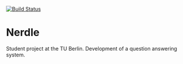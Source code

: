 [![Build Status](https://travis-ci.org/impro3-nerdle/nerdle.svg?branch=master)](https://travis-ci.org/impro3-nerdle/nerdle)

Nerdle
======

Student project at the TU Berlin. Development of a question answering system.
